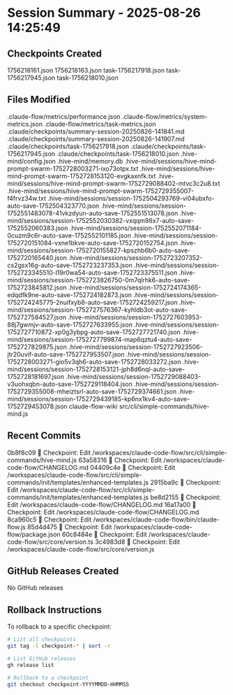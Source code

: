 # Session Summary - 2025-08-26 14:25:49

## Checkpoints Created
1756218161.json
1756218163.json
task-1756217918.json
task-1756217945.json
task-1756218010.json

## Files Modified
.claude-flow/metrics/performance.json
.claude-flow/metrics/system-metrics.json
.claude-flow/metrics/task-metrics.json
.claude/checkpoints/summary-session-20250826-141841.md
.claude/checkpoints/summary-session-20250826-141907.md
.claude/checkpoints/task-1756217918.json
.claude/checkpoints/task-1756217945.json
.claude/checkpoints/task-1756218010.json
.hive-mind/config.json
.hive-mind/memory.db
.hive-mind/sessions/hive-mind-prompt-swarm-1752728003271-ixo73otpx.txt
.hive-mind/sessions/hive-mind-prompt-swarm-1752728153120-evgkaxnfk.txt
.hive-mind/sessions/hive-mind-prompt-swarm-1752729088402-mtvc3c2u8.txt
.hive-mind/sessions/hive-mind-prompt-swarm-1752729355007-f4frvz34w.txt
.hive-mind/sessions/session-1752504293769-vi04ubxfo-auto-save-1752504323770.json
.hive-mind/sessions/session-1752551483078-41vkzdyun-auto-save-1752551513078.json
.hive-mind/sessions/session-1752552030382-vxqqm98x7-auto-save-1752552060383.json
.hive-mind/sessions/session-1752552071184-0cuzm9c6r-auto-save-1752552101185.json
.hive-mind/sessions/session-1752720151084-vxne1bkve-auto-save-1752720152754.json
.hive-mind/sessions/session-1752720155827-kpszhb6b0-auto-save-1752720165440.json
.hive-mind/sessions/session-1752723207352-cs2gsx16g-auto-save-1752723237353.json
.hive-mind/sessions/session-1752723345510-l19r0wa54-auto-save-1752723375511.json
.hive-mind/sessions/session-1752723826750-0m7qlrhk6-auto-save-1752723845812.json
.hive-mind/sessions/session-1752724174365-edqdfk9ne-auto-save-1752724182873.json
.hive-mind/sessions/session-1752724245775-2nuifxyb8-auto-save-1752724259217.json
.hive-mind/sessions/session-1752727576367-kyhldb3ot-auto-save-1752727584527.json
.hive-mind/sessions/session-1752727603953-88j7gwmjv-auto-save-1752727633955.json
.hive-mind/sessions/session-1752727710872-xp0g3ybpg-auto-save-1752727721740.json
.hive-mind/sessions/session-1752727799874-map6qztu4-auto-save-1752727829875.json
.hive-mind/sessions/session-1752727923506-jtr20uvif-auto-save-1752727953507.json
.hive-mind/sessions/session-1752728003271-gio5v3qh6-auto-save-1752728033272.json
.hive-mind/sessions/session-1752728153121-jph8d6nql-auto-save-1752728181697.json
.hive-mind/sessions/session-1752729088403-v3uohxqbn-auto-save-1752729118404.json
.hive-mind/sessions/session-1752729355008-mheiztsrl-auto-save-1752729374661.json
.hive-mind/sessions/session-1752729439185-kp6nx1kv4-auto-save-1752729453078.json
claude-flow-wiki
src/cli/simple-commands/hive-mind.js

## Recent Commits
0b8f8c09 🔖 Checkpoint: Edit /workspaces/claude-code-flow/src/cli/simple-commands/hive-mind.js
63a58316 🔖 Checkpoint: Edit /workspaces/claude-code-flow/CHANGELOG.md
04409c4e 🔖 Checkpoint: Edit /workspaces/claude-code-flow/src/cli/simple-commands/init/templates/enhanced-templates.js
2915ba9c 🔖 Checkpoint: Edit /workspaces/claude-code-flow/src/cli/simple-commands/init/templates/enhanced-templates.js
be8d2155 🔖 Checkpoint: Edit /workspaces/claude-code-flow/CHANGELOG.md
16a17a00 🔖 Checkpoint: Edit /workspaces/claude-code-flow/CHANGELOG.md
8ca960c5 🔖 Checkpoint: Edit /workspaces/claude-code-flow/bin/claude-flow.js
85d4d475 🔖 Checkpoint: Edit /workspaces/claude-code-flow/package.json
60c8484e 🔖 Checkpoint: Edit /workspaces/claude-code-flow/src/core/version.ts
3c4983d8 🔖 Checkpoint: Edit /workspaces/claude-code-flow/src/core/version.js

## GitHub Releases Created
No GitHub releases

## Rollback Instructions
To rollback to a specific checkpoint:
```bash
# List all checkpoints
git tag -l checkpoint-* | sort -r

# List GitHub releases
gh release list

# Rollback to a checkpoint
git checkout checkpoint-YYYYMMDD-HHMMSS
```
